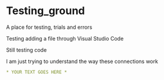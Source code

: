 # Testing_ground
A place for testing, trials and errors 

Testing adding a file through Visual Studio Code 

Still testing code

I am just trying to understand the way these connections work
```yaml
* YOUR TEXT GOES HERE *
```
